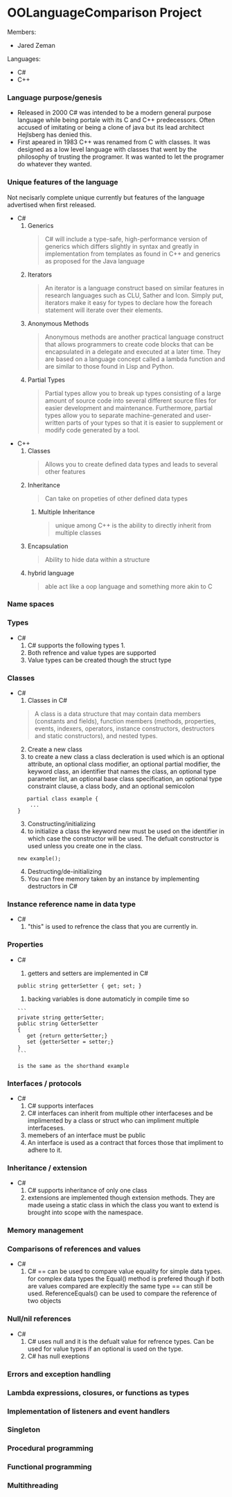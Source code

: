 # OOLanguageComparison Project
Members:
- Jared Zeman

Languages: 
- C#
- C++

### Language purpose/genesis
- Released in 2000 C# was intended to be a modern general purpose language while being portale with its C and C++ predecessors. Often accused of imitating or being a clone of java but its lead architect Hejlsberg has denied this.
- First apeared in 1983 C++ was renamed from C with classes. It was designed as a low level language with classes that went by the philosophy of trusting the programer. It was wanted to let the programer do whatever they wanted.
### Unique features of the language
Not necisarly complete unique currently but features of the language advertised when first released.
- C#
  1. Generics
      >C# will include a type-safe, high-performance version of generics which differs slightly in syntax and greatly in implementation from templates as found in C++ and generics as proposed for the Java language
  2. Iterators
      >An iterator is a language construct based on similar features in research languages such as CLU, Sather and Icon. Simply put, iterators make it easy for types to declare how the foreach statement will iterate over their elements.
  3. Anonymous Methods
      > Anonymous methods are another practical language construct that allows programmers to create code blocks that can be encapsulated in a delegate and executed at a later time. They are based on a language concept called a lambda function and are similar to those found in Lisp and Python.
  4. Partial Types
      > Partial types allow you to break up types consisting of a large amount of source code into several different source files for easier development and maintenance. Furthermore, partial types allow you to separate machine-generated and user-written parts of your types so that it is easier to supplement or modify code generated by a tool.
 - C++
   1. Classes
       > Allows you to create defined data types and leads to several other features
   2. Inheritance
       > Can take on propeties of other defined data types
       1. Multiple Inheritance
           >unique among C++ is the ability to directly inherit from multiple classes
   3. Encapsulation
       > Ability to hide data within a structure
   4. hybrid language
       > able act like a oop language and something more akin to C
### Name spaces
   
### Types
 - C#
   1. C# supports the following types
       1. 
   2. Both refrence and value types are supported
   3. Value types can be created though the struct type
### Classes
 - C#
   1. Classes in C#
     > A class is a data structure that may contain data members (constants and fields), function members (methods, properties, events, indexers, operators, instance constructors, destructors and static constructors), and nested types.
   2. Create a new class
     1. to create a new class a class decleration is used which is an optional attribute, an optional class modifier, an optional partial modifier, the keyword class, an identifier that names the class, an optional type parameter list, an optional base class specification, an optional type constraint clause, a class body, and an optional semicolon
     ```antlr
        partial class example {
         ...
     }
     ```
   3. Constructing/initializing
     1. to initialize a class the keyword new must be used on the identifier in which case the constructor will be used. The defualt constructor is used unless you create one in the class.
     ```antlr
     new example();
     ```
   4. Destructing/de-initializing
     1. You can free memory taken by an instance by implementing destructors in C#
### Instance reference name in data type
 - C#
   1. "this" is used to refrence the class that you are currently in.
### Properties
 - C#
   1. getters and setters are implemented in C#
     ```antlr
     public string getterSetter { get; set; }
     ```
      1. backing variables is done automaticly in compile time so
       
       ```
       private string getterSetter;
       public string GetterSetter
       {
          get {return getterSetter;}
          set {getterSetter = setter;}
       }
       ```
       
       is the same as the shorthand example
### Interfaces / protocols 
 - C#
   1. C# supports interfaces
   2. C# interfaces can inherit from multiple other interfaceses and be implimented by a class or struct who can impliment multiple interfaceses.
     1. memebers of an interface must be public
   3. An interface is used as a contract that forces those that impliment to adhere to it.
### Inheritance / extension
 - C#
   1. C# supports inheritance of only one class
   2. extensions are implemented though extension methods. They are made useing a static class in which the class you want to extend is brought into scope with the namespace.
### Memory management 
### Comparisons of references and values
 - C#
   1. C# == can be used to compare value equality for simple data types. for complex data types the Equal() method is prefered though if both are values compared are explecitly the same type == can still be used. ReferenceEquals() can be used to compare the reference of two objects
### Null/nil references 
 - C#
   1. C# uses null and it is the defualt value for refrence types. Can be used for value types if an optional is used on the type.
   2. C# has null exeptions 
### Errors and exception handling
### Lambda expressions, closures, or functions as types
### Implementation of listeners and event handlers
### Singleton
### Procedural programming 
### Functional programming 
### Multithreading
